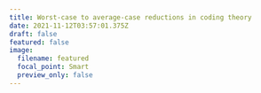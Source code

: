 ```yaml
---
title: Worst-case to average-case reductions in coding theory
date: 2021-11-12T03:57:01.375Z
draft: false
featured: false
image:
  filename: featured
  focal_point: Smart
  preview_only: false
---
```

